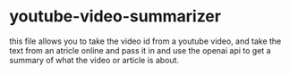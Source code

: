 # youtube-video-summarizer
this file allows you to take the video id from a youtube video, and take the text from an atricle online and pass it in and use the openai api to get a summary of what the video or article is about. 
